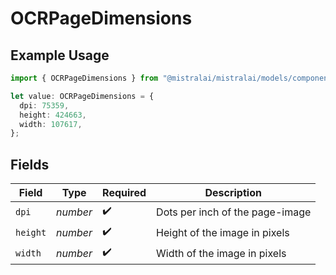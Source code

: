 # OCRPageDimensions

## Example Usage

```typescript
import { OCRPageDimensions } from "@mistralai/mistralai/models/components";

let value: OCRPageDimensions = {
  dpi: 75359,
  height: 424663,
  width: 107617,
};
```

## Fields

| Field                           | Type                            | Required                        | Description                     |
| ------------------------------- | ------------------------------- | ------------------------------- | ------------------------------- |
| `dpi`                           | *number*                        | :heavy_check_mark:              | Dots per inch of the page-image |
| `height`                        | *number*                        | :heavy_check_mark:              | Height of the image in pixels   |
| `width`                         | *number*                        | :heavy_check_mark:              | Width of the image in pixels    |